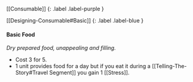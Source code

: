 [[Consumable]]
{: .label .label-purple }

[[Designing-Consumable#Basic]]
{: .label .label-blue }

#### Basic Food
*Dry prepared food, unappealing and filling.*

* Cost 3 for 5.
* 1 unit provides food for a day but if you eat it during a [[Telling-The-Story#Travel Segment]] you gain 1 [[Stress]].